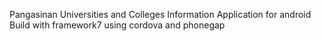 Pangasinan Universities and Colleges Information Application for android
Build with framework7 using cordova and phonegap
